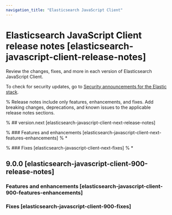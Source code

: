 ```yaml
---
navigation_title: "Elasticsearch JavaScript Client"
---
```


# Elasticsearch JavaScript Client release notes [elasticsearch-javascript-client-release-notes]

Review the changes, fixes, and more in each version of Elasticsearch JavaScript Client. 

To check for security updates, go to [Security announcements for the Elastic stack](https://discuss.elastic.co/c/announcements/security-announcements/31).

% Release notes include only features, enhancements, and fixes. Add breaking changes, deprecations, and known issues to the applicable release notes sections. 

% ## version.next [elasticsearch-javascript-client-next-release-notes]

% ### Features and enhancements [elasticsearch-javascript-client-next-features-enhancements]
% * 

% ### Fixes [elasticsearch-javascript-client-next-fixes]
% * 

## 9.0.0 [elasticsearch-javascript-client-900-release-notes]

### Features and enhancements [elasticsearch-javascript-client-900-features-enhancements]

### Fixes [elasticsearch-javascript-client-900-fixes]